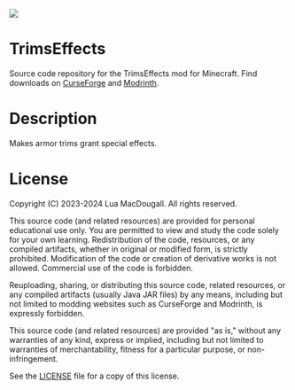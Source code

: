 ![](https://dl.vixen.link/fmvtge/BH_TE_HEADER.webp)
# TrimsEffects
Source code repository for the TrimsEffects mod for Minecraft.
Find downloads on [CurseForge](https://www.curseforge.com/minecraft/mc-mods/trimseffects) and [Modrinth](https://modrinth.com/mod/trimseffects).

# Description
Makes armor trims grant special effects.

# License
Copyright (C) 2023-2024 Lua MacDougall. All rights reserved.

This source code (and related resources) are provided for personal educational
use only. You are permitted to view and study the code solely for your own
learning. Redistribution of the code, resources, or any compiled artifacts,
whether in original or modified form, is strictly prohibited. Modification of
the code or creation of derivative works is not allowed. Commercial use of the
code is forbidden.

Reuploading, sharing, or distributing this source code, related resources, or
any compiled artifacts (usually Java JAR files) by any means, including but not
limited to modding websites such as CurseForge and Modrinth, is expressly
forbidden.

This source code (and related resources) are provided "as is," without any
warranties of any kind, express or implied, including but not limited to
warranties of merchantability, fitness for a particular purpose, or
non-infringement.

See the [LICENSE](LICENSE) file for a copy of this license.
